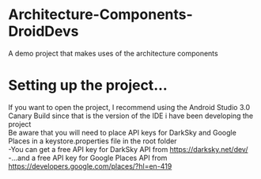 # Architecture-Components-DroidDevs
A demo project that makes uses of the architecture components

# Setting up the project...
If you want to open the project, I recommend using the Android Studio 3.0 Canary Build since that is the version of the IDE i have been developing the project
<br />
Be aware that you will need to place API keys for DarkSky and Google Places in a keystore.properties file in the root folder
<br />
-You can get a free API key for DarkSky API from  https://darksky.net/dev/
<br />
-...and a free API key for Google Places API from https://developers.google.com/places/?hl=en-419
